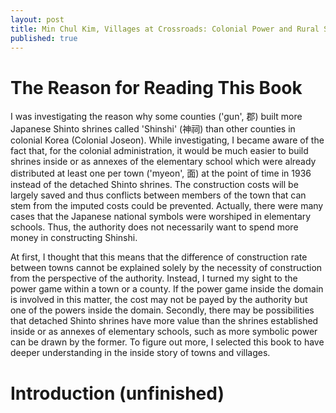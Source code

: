 ```yaml
---
layout: post
title: Min Chul Kim, Villages at Crossroads: Colonial Power and Rural Society (2012), Summary
published: true
---
```


# The Reason for Reading This Book

I was investigating the reason why some counties ('gun', 郡) built more Japanese Shinto shrines called 'Shinshi' (神祠) than other counties in colonial Korea (Colonial Joseon). While investigating, I became aware of the fact that, for the colonial administration, it would be much easier to build shrines inside or as annexes of the elementary school which were already distributed at least one per town ('myeon', 面) at the point of time in 1936 instead of the detached Shinto shrines. The construction costs will be largely saved and thus conflicts between members of the town that can stem from the imputed costs could be prevented. Actually, there were many cases that the Japanese national symbols were worshiped in elementary schools. Thus, the authority does not necessarily want to spend more money in constructing Shinshi.

At first, I thought that this means that the difference of construction rate between towns cannot be explained solely by the necessity of construction from the perspective of the authority. Instead, I turned my sight to the power game within a town or a county. If the power game inside the domain is involved in this matter, the cost may not be payed by the authority but one of the powers inside the domain. Secondly, there may be possibilities that detached Shinto shrines have more value than the shrines established inside or as annexes of elementary schools, such as more symbolic power can be drawn by the former. To figure out more, I selected this book to have deeper understanding in the inside story of towns and villages.

# Introduction (unfinished)
